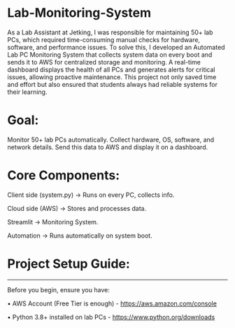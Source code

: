 # Lab-Monitoring-System
As a Lab Assistant at Jetking, I was responsible for maintaining 50+ lab PCs, which required time-consuming manual checks for hardware, software, and performance issues. To solve this, I developed an Automated Lab PC Monitoring System that collects system data on every boot and sends it to AWS for centralized storage and monitoring. A real-time dashboard displays the health of all PCs and generates alerts for critical issues, allowing proactive maintenance. This project not only saved time and effort but also ensured that students always had reliable systems for their learning.

# Goal: 
Monitor 50+ lab PCs automatically. Collect hardware, OS, software, and network details. Send this data to AWS and display it on a dashboard.

# Core Components:
Client side (system.py) → Runs on every PC, collects info. 

Cloud side (AWS) → Stores and processes data.

Streamlit → Monitoring System.

Automation → Runs automatically on system boot.

# Project Setup Guide:
----
Before you begin, ensure you have:

•	AWS Account (Free Tier is enough) -  https://aws.amazon.com/console

•	Python 3.8+ installed on lab PCs -  https://www.python.org/downloads
